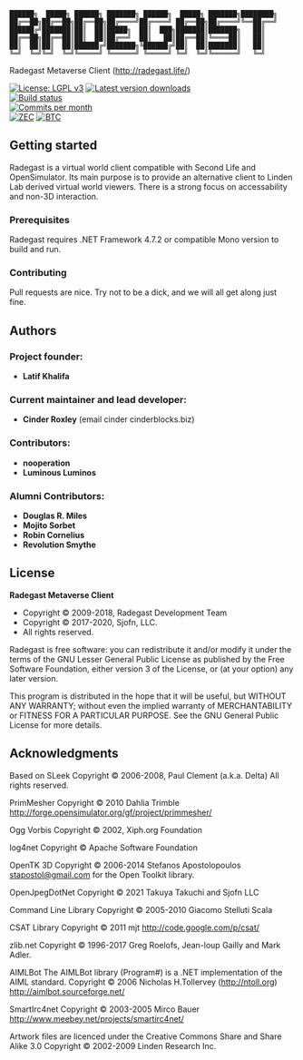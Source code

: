 ```
██████╗  █████╗ ██████╗ ███████╗ ██████╗  █████╗ ███████╗████████╗    
██╔══██╗██╔══██╗██╔══██╗██╔════╝██╔════╝ ██╔══██╗██╔════╝╚══██╔══╝    
██████╔╝███████║██║  ██║█████╗  ██║  ███╗███████║███████╗   ██║       
██╔══██╗██╔══██║██║  ██║██╔══╝  ██║   ██║██╔══██║╚════██║   ██║       
██║  ██║██║  ██║██████╔╝███████╗╚██████╔╝██║  ██║███████║   ██║       
╚═╝  ╚═╝╚═╝  ╚═╝╚═════╝ ╚══════╝ ╚═════╝ ╚═╝  ╚═╝╚══════╝   ╚═╝     
```
Radegast Metaverse Client (http://radegast.life/)

[![License: LGPL v3](https://img.shields.io/badge/License-LGPL%20v3-blue.svg)](https://github.com/cinderblocks/radegast/blob/master/LICENSE.txt)
[![Latest version downloads](https://img.shields.io/github/downloads-pre/cinderblocks/radegast/latest/total)](https://radegast.life/downloads/)  
[![Build status](https://ci.appveyor.com/api/projects/status/g34olv3opd2vho32/branch/master?svg=true)](https://ci.appveyor.com/project/cinderblocks57647/radegast/branch/master)  
[![Commits per month](https://img.shields.io/github/commit-activity/m/cinderblocks/radegast)](https://www.github.com/cinderblocks/radegast/)  
[![ZEC](https://img.shields.io/keybase/zec/cinder)](https://keybase.io/cinder) [![BTC](https://img.shields.io/keybase/btc/cinder)](https://keybase.io/cinder) 

## Getting started

Radegast is a virtual world client compatible with Second Life and OpenSimulator.
Its main purpose is to provide an alternative client to Linden Lab derived virtual world viewers.
There is a strong focus on accessability and non-3D interaction.

### Prerequisites

Radegast requires .NET Framework 4.7.2 or compatible Mono version to build and run.

### Contributing

Pull requests are nice. Try not to be a dick, and we will all get along just fine.

## Authors

### Project founder:

* **Latif Khalifa**

### Current maintainer and lead developer:

* **Cinder Roxley** (email cinder cinderblocks.biz)

### Contributors:

* **nooperation**
* **Luminous Luminos**

### Alumni Contributors:

* **Douglas R. Miles**
* **Mojito Sorbet**
* **Robin Cornelius**
* **Revolution Smythe**

## License

**Radegast Metaverse Client**
* Copyright © 2009-2018, Radegast Development Team
* Copyright © 2017-2020, Sjofn, LLC.
* All rights reserved.

 Radegast is free software: you can redistribute it and/or modify it under the terms of the GNU Lesser General Public License as published by the Free Software Foundation, either version 3 of the License, or (at your option) any later version.

 This program is distributed in the hope that it will be useful, but WITHOUT ANY WARRANTY; without even the implied warranty of MERCHANTABILITY or FITNESS FOR A PARTICULAR PURPOSE. See the GNU General Public License for more details.

## Acknowledgments

Based on SLeek
Copyright © 2006-2008, Paul Clement (a.k.a. Delta)
All rights reserved.

PrimMesher
Copyright © 2010 Dahlia Trimble
http://forge.opensimulator.org/gf/project/primmesher/

Ogg Vorbis
Copyright © 2002, Xiph.org Foundation

log4net
Copyright © Apache Software Foundation

OpenTK 3D
Copyright © 2006-2014 Stefanos Apostolopoulos <stapostol@gmail.com> for the Open Toolkit library.

OpenJpegDotNet
Copyright © 2021 Takuya Takuchi and Sjofn LLC

Command Line Library
Copyright © 2005-2010 Giacomo Stelluti Scala

CSAT Library
Copyright © 2011 mjt
http://code.google.com/p/csat/

zlib.net
Copyright © 1996-2017 Greg Roelofs, Jean-loup Gailly and Mark Adler.

AIMLBot
The AIMLBot library (Program#) is a .NET implementation of the AIML standard.
Copyright © 2006 Nicholas H.Tollervey (http://ntoll.org)
http://aimlbot.sourceforge.net/

SmartIrc4net
Copyright © 2003-2005 Mirco Bauer
http://www.meebey.net/projects/smartirc4net/

Artwork files are licenced under the
Creative Commons Share and Share Alike 3.0
Copyright © 2002-2009 Linden Research Inc.